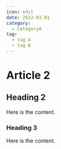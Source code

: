 ```yaml
---
icon: edit
date: 2022-01-01
category:
  - CategoryA
tag:
  - tag A
  - tag B
---
```


# Article 2

## Heading 2

Here is the content.

### Heading 3

Here is the content.

